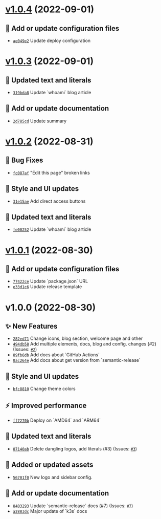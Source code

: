 # [v1.0.4](https://github.com/size-up/docs/compare/v1.0.3...v1.0.4) (2022-09-01)

## 🔧 Add or update configuration files
- [`ae049e2`](https://github.com/size-up/docs/commit/ae049e2)  Update deploy configuration

# [v1.0.3](https://github.com/size-up/docs/compare/v1.0.2...v1.0.3) (2022-09-01)

## 💬 Updated text and literals
- [`319bda8`](https://github.com/size-up/docs/commit/319bda8)  Update &#x60;whoami&#x60; blog article 

## 📝 Add or update documentation
- [`2d785cd`](https://github.com/size-up/docs/commit/2d785cd)  Update summary

# [v1.0.2](https://github.com/size-up/docs/compare/v1.0.1...v1.0.2) (2022-08-31)

## 🐛 Bug Fixes
- [`fc087af`](https://github.com/size-up/docs/commit/fc087af)  &quot;Edit this page&quot; broken links 

## 💄 Style and UI updates
- [`31e15ae`](https://github.com/size-up/docs/commit/31e15ae)  Add direct access buttons 

## 💬 Updated text and literals
- [`fe00252`](https://github.com/size-up/docs/commit/fe00252)  Update &#x60;whoami&#x60; blog article

# [v1.0.1](https://github.com/size-up/docs/compare/v1.0.0...v1.0.1) (2022-08-30)

## 🔧 Add or update configuration files
- [`77422ce`](https://github.com/size-up/docs/commit/77422ce)  Update &#x60;package.json&#x60; URL 
- [`e33d1c6`](https://github.com/size-up/docs/commit/e33d1c6)  Update release template

# v1.0.0 (2022-08-30)

## ✨ New Features
- [`282ed71`](https://github.com/size-up/docs/commit/282ed71)  Change icons, blog section, welcome page and other 
- [`494db58`](https://github.com/size-up/docs/commit/494db58)  Add multiple elements, docs, blog and config. changes (#2) (Issues: [`#2`](https://github.com/size-up/docs/issues/2))
- [`89fb6db`](https://github.com/size-up/docs/commit/89fb6db)  Add docs about &#x60;GitHub Actions&#x60; 
- [`0ac264e`](https://github.com/size-up/docs/commit/0ac264e)  Add docs about get version from &#x60;semantic-release&#x60; 

## 💄 Style and UI updates
- [`bfc8810`](https://github.com/size-up/docs/commit/bfc8810)  Change theme colors 

## ⚡ Improved performance
- [`ff7270b`](https://github.com/size-up/docs/commit/ff7270b)  Deploy on &#x60;AMD64&#x60; and &#x60;ARM64&#x60; 

## 💬 Updated text and literals
- [`87140ab`](https://github.com/size-up/docs/commit/87140ab)  Delete dangling logos, add literals (#3) (Issues: [`#3`](https://github.com/size-up/docs/issues/3))

## 🍱 Added or updated assets
- [`56701f0`](https://github.com/size-up/docs/commit/56701f0)  New logo and sidebar config. 

## 📝 Add or update documentation
- [`8403293`](https://github.com/size-up/docs/commit/8403293)   Update &#x60;semantic-release&#x60; docs (#7) (Issues: [`#7`](https://github.com/size-up/docs/issues/7))
- [`a2883dc`](https://github.com/size-up/docs/commit/a2883dc)  Major update of &#x60;k3s&#x60; docs
